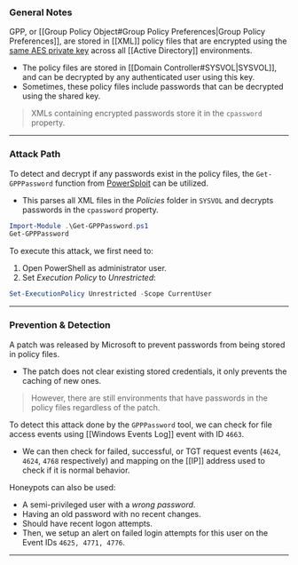 ### General Notes

GPP, or [[Group Policy Object#Group Policy Preferences|Group Policy Preferences]], are stored in [[XML]] policy files that are encrypted using the [same AES private key](https://learn.microsoft.com/en-us/openspecs/windows_protocols/ms-gppref/2c15cbf0-f086-4c74-8b70-1f2fa45dd4be) across all [[Active Directory]] environments.
- The policy files are stored in [[Domain Controller#SYSVOL|SYSVOL]], and can be decrypted by any authenticated user using this key.
- Sometimes, these policy files include passwords that can be decrypted using the shared key.

> XMLs containing encrypted passwords store it in the `cpassword` property.

---
### Attack Path

To detect and decrypt if any passwords exist in the policy files, the `Get-GPPPassword` function from [PowerSploit](https://github.com/PowerShellMafia/PowerSploit/tree/master) can be utilized.
- This parses all XML files in the *Policies* folder in `SYSVOL` and decrypts passwords in the `cpassword` property.

```powershell
Import-Module .\Get-GPPPassword.ps1
Get-GPPPassword
```

To execute this attack, we first need to:
1. Open PowerShell as administrator user.
2. Set *Execution Policy* to *Unrestricted*:
```powershell
Set-ExecutionPolicy Unrestricted -Scope CurrentUser
```

---
### Prevention & Detection

A patch was released by Microsoft to prevent passwords from being stored in policy files.
- The patch does not clear existing stored credentials, it only prevents the caching of new ones.

> However, there are still environments that have passwords in the policy files regardless of the patch.

To detect this attack done by the `GPPPassword` tool, we can check for file access events using [[Windows Events Log]] event with ID `4663`.
- We can then check for failed, successful, or TGT request events (`4624`, `4624`, `4768` respectively) and mapping on the [[IP]] address used to check if it is normal behavior.

Honeypots can also be used:
- A semi-privileged user with a *wrong password*.
- Having an old password with no recent changes.
- Should have recent logon attempts.
- Then, we setup an alert on failed login attempts for this user on the Event IDs `4625, 4771, 4776`.

---
